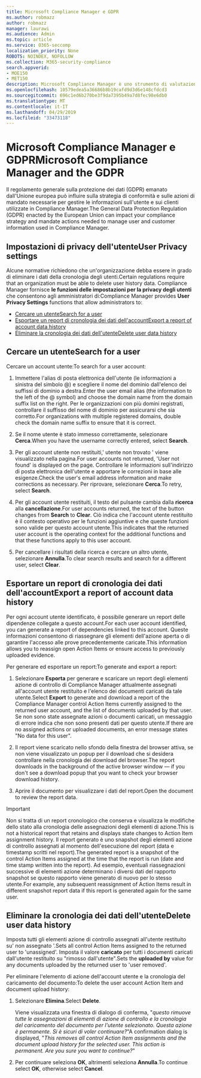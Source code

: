 ```yaml
---
title: Microsoft Compliance Manager e GDPR
ms.author: robmazz
author: robmazz
manager: laurawi
ms.audience: Admin
ms.topic: article
ms.service: O365-seccomp
localization_priority: None
ROBOTS: NOINDEX, NOFOLLOW
ms.collection: M365-security-compliance
search.appverid:
- MOE150
- MET150
description: Microsoft Compliance Manager è uno strumento di valutazione dei rischi basato sul flusso di lavoro gratuito in Microsoft Service Trust Portal. Compliance Manager consente di monitorare, assegnare e verificare le attività di conformità alle normative relative ai servizi cloud Microsoft.
ms.openlocfilehash: 10579edea5a36686b8b19cafd9d3d6e148cfdcd3
ms.sourcegitcommit: 696c1ed6b270be3f9da7395b49a7d8fec98e6db0
ms.translationtype: MT
ms.contentlocale: it-IT
ms.lasthandoff: 04/29/2019
ms.locfileid: "33473118"
---
```

# <a name="microsoft-compliance-manager-and-the-gdpr"></a><span data-ttu-id="f8758-104">Microsoft Compliance Manager e GDPR</span><span class="sxs-lookup"><span data-stu-id="f8758-104">Microsoft Compliance Manager and the GDPR</span></span>

<span data-ttu-id="f8758-105">Il regolamento generale sulla protezione dei dati (GDPR) emanato dall'Unione europea può influire sulla strategia di conformità e sulle azioni di mandato necessarie per gestire le informazioni sull'utente e sui clienti utilizzate in Compliance Manager.</span><span class="sxs-lookup"><span data-stu-id="f8758-105">The General Data Protection Regulation (GDPR) enacted by the European Union can impact your compliance strategy and mandate actions needed to manage user and customer information used in Compliance Manager.</span></span>

## <a name="user-privacy-settings"></a><span data-ttu-id="f8758-106">Impostazioni di privacy dell'utente</span><span class="sxs-lookup"><span data-stu-id="f8758-106">User Privacy settings</span></span>

<span data-ttu-id="f8758-107">Alcune normative richiedono che un'organizzazione debba essere in grado di eliminare i dati della cronologia degli utenti.</span><span class="sxs-lookup"><span data-stu-id="f8758-107">Certain regulations require that an organization must be able to delete user history data.</span></span> <span data-ttu-id="f8758-108">Compliance Manager fornisce **le funzioni delle impostazioni per la privacy degli utenti** che consentono agli amministratori di:</span><span class="sxs-lookup"><span data-stu-id="f8758-108">Compliance Manager provides **User Privacy Settings** functions that allow administrators to:</span></span>
  
- [<span data-ttu-id="f8758-109">Cercare un utente</span><span class="sxs-lookup"><span data-stu-id="f8758-109">Search for a user</span></span>](#search-for-a-user)
- [<span data-ttu-id="f8758-110">Esportare un report di cronologia dei dati dell'account</span><span class="sxs-lookup"><span data-stu-id="f8758-110">Export a report of account data history</span></span>](#export-a-report-of-account-data-history)
- [<span data-ttu-id="f8758-111">Eliminare la cronologia dei dati dell'utente</span><span class="sxs-lookup"><span data-stu-id="f8758-111">Delete user data history</span></span>](#delete-user-data-history)
  
## <a name="search-for-a-user"></a><span data-ttu-id="f8758-112">Cercare un utente</span><span class="sxs-lookup"><span data-stu-id="f8758-112">Search for a user</span></span>

<span data-ttu-id="f8758-113">Cercare un account utente:</span><span class="sxs-lookup"><span data-stu-id="f8758-113">To search for a user account:</span></span>
  
1. <span data-ttu-id="f8758-114">Immettere l'alias di posta elettronica dell'utente (le informazioni a sinistra del simbolo @) e scegliere il nome del dominio dall'elenco dei suffissi di dominio a destra.</span><span class="sxs-lookup"><span data-stu-id="f8758-114">Enter the user email alias (the information to the left of the @ symbol) and choose the domain name from the  domain suffix list on the right.</span></span> <span data-ttu-id="f8758-115">Per le organizzazioni con più domini registrati, controllare il suffisso del nome di dominio per assicurarsi che sia corretto.</span><span class="sxs-lookup"><span data-stu-id="f8758-115">For organizations with multiple registered domains, double check the domain name suffix to ensure that it is correct.</span></span>

2. <span data-ttu-id="f8758-116">Se il nome utente è stato immesso correttamente, selezionare **Cerca**.</span><span class="sxs-lookup"><span data-stu-id="f8758-116">When you have the username correctly entered, select **Search**.</span></span>

3. <span data-ttu-id="f8758-117">Per gli account utente non restituiti,' utente non trovato ' viene visualizzato nella pagina.</span><span class="sxs-lookup"><span data-stu-id="f8758-117">For user accounts not returned, 'User not found' is displayed on the page.</span></span> <span data-ttu-id="f8758-118">Controllare le informazioni sull'indirizzo di posta elettronica dell'utente e apportare le correzioni in base alle esigenze.</span><span class="sxs-lookup"><span data-stu-id="f8758-118">Check the user's email address information and make corrections as necessary.</span></span> <span data-ttu-id="f8758-119">Per riprovare, selezionare **Cerca**.</span><span class="sxs-lookup"><span data-stu-id="f8758-119">To retry, select **Search**.</span></span>

4. <span data-ttu-id="f8758-120">Per gli account utente restituiti, il testo del pulsante cambia dalla **ricerca** alla **cancellazione**.</span><span class="sxs-lookup"><span data-stu-id="f8758-120">For user accounts returned, the text of the button changes from **Search** to **Clear**.</span></span> <span data-ttu-id="f8758-121">Ciò indica che l'account utente restituito è il contesto operativo per le funzioni aggiuntive e che queste funzioni sono valide per questo account utente.</span><span class="sxs-lookup"><span data-stu-id="f8758-121">This indicates that the returned user account is the operating context for the additional functions and that these functions apply to this user account.</span></span>

5. <span data-ttu-id="f8758-122">Per cancellare i risultati della ricerca e cercare un altro utente, selezionare **Annulla**.</span><span class="sxs-lookup"><span data-stu-id="f8758-122">To clear search results and search for a different user, select **Clear**.</span></span>

## <a name="export-a-report-of-account-data-history"></a><span data-ttu-id="f8758-123">Esportare un report di cronologia dei dati dell'account</span><span class="sxs-lookup"><span data-stu-id="f8758-123">Export a report of account data history</span></span>

<span data-ttu-id="f8758-124">Per ogni account utente identificato, è possibile generare un report delle dipendenze collegate a questo account.</span><span class="sxs-lookup"><span data-stu-id="f8758-124">For each user account identified, you can generate a report of dependencies linked to this account.</span></span> <span data-ttu-id="f8758-125">Queste informazioni consentono di riassegnare gli elementi dell'azione aperta o di garantire l'accesso alle prove precedentemente caricate.</span><span class="sxs-lookup"><span data-stu-id="f8758-125">This information allows you to reassign open Action Items or ensure access to previously uploaded evidence.</span></span>
  
 <span data-ttu-id="f8758-126">Per generare ed esportare un report:</span><span class="sxs-lookup"><span data-stu-id="f8758-126">To generate and export a report:</span></span>
  
1. <span data-ttu-id="f8758-127">Selezionare **Esporta** per generare e scaricare un report degli elementi azione di controllo di Compliance Manager attualmente assegnati all'account utente restituito e l'elenco dei documenti caricati da tale utente.</span><span class="sxs-lookup"><span data-stu-id="f8758-127">Select **Export** to generate and download a report of the Compliance Manager control Action Items currently assigned to the returned user account, and the list of documents uploaded by that user.</span></span> <span data-ttu-id="f8758-128">Se non sono state assegnate azioni o documenti caricati, un messaggio di errore indica che non sono presenti dati per questo utente.</span><span class="sxs-lookup"><span data-stu-id="f8758-128">If there are no assigned actions or uploaded documents, an error message states "No data for this user".</span></span>

2. <span data-ttu-id="f8758-129">Il report viene scaricato nello sfondo della finestra del browser attiva, se non viene visualizzato un popup per il download che si desidera controllare nella cronologia dei download del browser.</span><span class="sxs-lookup"><span data-stu-id="f8758-129">The report downloads in the background of the active browser window — if you don't see a download popup that you want to check your browser download history.</span></span>

3. <span data-ttu-id="f8758-130">Aprire il documento per visualizzare i dati del report.</span><span class="sxs-lookup"><span data-stu-id="f8758-130">Open the document to review the report data.</span></span>

> [!IMPORTANT]
> <span data-ttu-id="f8758-131">Non si tratta di un report cronologico che conserva e visualizza le modifiche dello stato alla cronologia delle assegnazioni degli elementi di azione.</span><span class="sxs-lookup"><span data-stu-id="f8758-131">This is not a historical report that retains and displays state changes to Action Item assignment history.</span></span> <span data-ttu-id="f8758-132">Il report generato è uno snapshot degli elementi azione di controllo assegnati al momento dell'esecuzione del report (data e timestamp scritti nel report).</span><span class="sxs-lookup"><span data-stu-id="f8758-132">The generated report is a snapshot of the control Action Items assigned at the time that the report is run (date and time stamp written into the report).</span></span> <span data-ttu-id="f8758-133">Ad esempio, eventuali riassegnazioni successive di elementi azione determinano i diversi dati del rapporto snapshot se questo rapporto viene generato di nuovo per lo stesso utente.</span><span class="sxs-lookup"><span data-stu-id="f8758-133">For example, any subsequent reassignment of Action Items result in different snapshot report data if this report is generated again for the same user.</span></span>
  
## <a name="delete-user-data-history"></a><span data-ttu-id="f8758-134">Eliminare la cronologia dei dati dell'utente</span><span class="sxs-lookup"><span data-stu-id="f8758-134">Delete user data history</span></span>

<span data-ttu-id="f8758-135">Imposta tutti gli elementi azione di controllo assegnati all'utente restituito su' non assegnato '.</span><span class="sxs-lookup"><span data-stu-id="f8758-135">Sets all control Action Items assigned to the returned user to 'unassigned'.</span></span> <span data-ttu-id="f8758-136">Imposta il valore **caricato** per tutti i documenti caricati dall'utente restituito su "rimosso dall'utente".</span><span class="sxs-lookup"><span data-stu-id="f8758-136">Sets the **uploaded by** value for any documents uploaded by the returned user to 'user removed'.</span></span>
  
<span data-ttu-id="f8758-137">Per eliminare l'elemento di azione dell'account utente e la cronologia del caricamento del documento:</span><span class="sxs-lookup"><span data-stu-id="f8758-137">To delete the user account Action Item and document upload history:</span></span>
  
1. <span data-ttu-id="f8758-138">Selezionare **Elimina**.</span><span class="sxs-lookup"><span data-stu-id="f8758-138">Select **Delete**.</span></span>

    <span data-ttu-id="f8758-139">Viene visualizzata una finestra di dialogo di conferma, "*questo rimuove tutte le assegnazioni di elementi di azione di controllo e la cronologia del caricamento del documento per l'utente selezionato. Questa azione è permanente. Si è sicuri di voler continuare?*"</span><span class="sxs-lookup"><span data-stu-id="f8758-139">A confirmation dialog is displayed, "*This removes all control Action Item assignments and the document upload history for the selected user. This action is permanent. Are you sure you want to continue?*"</span></span>

2. <span data-ttu-id="f8758-140">Per continuare seleziona **OK**, altrimenti seleziona **Annulla**.</span><span class="sxs-lookup"><span data-stu-id="f8758-140">To continue select **OK**, otherwise select **Cancel**.</span></span>
